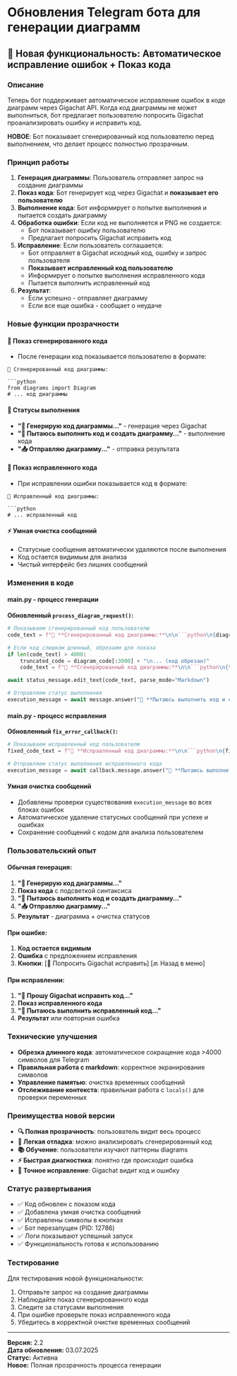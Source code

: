 # Обновления Telegram бота для генерации диаграмм

## 🔧 Новая функциональность: Автоматическое исправление ошибок + Показ кода

### Описание

Теперь бот поддерживает автоматическое исправление ошибок в коде диаграмм через Gigachat API. Когда код диаграммы не может выполниться, бот предлагает пользователю попросить Gigachat проанализировать ошибку и исправить код.

**НОВОЕ**: Бот показывает сгенерированный код пользователю перед выполнением, что делает процесс полностью прозрачным.

### Принцип работы

1. **Генерация диаграммы**: Пользователь отправляет запрос на создание диаграммы
2. **Показ кода**: Бот генерирует код через Gigachat и **показывает его пользователю**
3. **Выполнение кода**: Бот информирует о попытке выполнения и пытается создать диаграмму
4. **Обработка ошибки**: Если код не выполняется и PNG не создается:
   - Бот показывает ошибку пользователю
   - Предлагает попросить Gigachat исправить код
5. **Исправление**: Если пользователь соглашается:
   - Бот отправляет в Gigachat исходный код, ошибку и запрос пользователя
   - **Показывает исправленный код пользователю**
   - Информирует о попытке выполнения исправленного кода
   - Пытается выполнить исправленный код
6. **Результат**: 
   - Если успешно - отправляет диаграмму
   - Если все еще ошибка - сообщает о неудаче

### Новые функции прозрачности

#### 📝 Показ сгенерированного кода
- После генерации код показывается пользователю в формате:
```
📝 Сгенерированный код диаграммы:

```python
from diagrams import Diagram
# ... код диаграммы
```

#### 🔨 Статусы выполнения
- **"🤖 Генерирую код диаграммы..."** - генерация через Gigachat
- **"🔨 Пытаюсь выполнить код и создать диаграмму..."** - выполнение кода
- **"📤 Отправляю диаграмму..."** - отправка результата

#### 🔧 Показ исправленного кода
- При исправлении ошибки показывается код в формате:
```
🔧 Исправленный код диаграммы:

```python
# ... исправленный код
```

#### ⚡ Умная очистка сообщений
- Статусные сообщения автоматически удаляются после выполнения
- Код остается видимым для анализа
- Чистый интерфейс без лишних сообщений

### Изменения в коде

#### main.py - процесс генерации

**Обновленный `process_diagram_request()`:**
```python
# Показываем сгенерированный код пользователю
code_text = f"📝 **Сгенерированный код диаграммы:**\n\n```python\n{diagram_code}\n```"

# Если код слишком длинный, обрезаем для показа
if len(code_text) > 4000:
    truncated_code = diagram_code[:3000] + "\n... (код обрезан)"
    code_text = f"📝 **Сгенерированный код диаграммы:**\n\n```python\n{truncated_code}\n```"

await status_message.edit_text(code_text, parse_mode="Markdown")

# Отправляем статус выполнения
execution_message = await message.answer("🔨 **Пытаюсь выполнить код и создать диаграмму...**", parse_mode="Markdown")
```

#### main.py - процесс исправления

**Обновленный `fix_error_callback()`:**
```python
# Показываем исправленный код пользователю
fixed_code_text = f"🔧 **Исправленный код диаграммы:**\n\n```python\n{fixed_code}\n```"

# Отправляем статус выполнения исправленного кода
execution_message = await callback.message.answer("🔨 **Пытаюсь выполнить исправленный код...**", parse_mode="Markdown")
```

#### Умная очистка сообщений
- Добавлены проверки существования `execution_message` во всех блоках ошибок
- Автоматическое удаление статусных сообщений при успехе и ошибках
- Сохранение сообщений с кодом для анализа пользователем

### Пользовательский опыт

#### Обычная генерация:
1. **"🤖 Генерирую код диаграммы..."**
2. **Показ кода** с подсветкой синтаксиса
3. **"🔨 Пытаюсь выполнить код и создать диаграмму..."**
4. **"📤 Отправляю диаграмму..."**
5. **Результат** - диаграмма + очистка статусов

#### При ошибке:
1. **Код остается видимым**
2. **Ошибка** с предложением исправления
3. **Кнопки**: [🔧 Попросить Gigachat исправить] [🔙 Назад в меню]

#### При исправлении:
1. **"🔧 Прошу Gigachat исправить код..."**
2. **Показ исправленного кода**
3. **"🔨 Пытаюсь выполнить исправленный код..."**
4. **Результат** или повторная ошибка

### Технические улучшения

- **Обрезка длинного кода**: автоматическое сокращение кода >4000 символов для Telegram
- **Правильная работа с markdown**: корректное экранирование символов
- **Управление памятью**: очистка временных сообщений
- **Отслеживание контекста**: правильная работа с `locals()` для проверки переменных

### Преимущества новой версии

- **🔍 Полная прозрачность**: пользователь видит весь процесс
- **🐛 Легкая отладка**: можно анализировать сгенерированный код
- **📚 Обучение**: пользователи изучают паттерны diagrams
- **⚡ Быстрая диагностика**: понятно где происходит ошибка
- **🎯 Точное исправление**: Gigachat видит код и ошибку

### Статус развертывания

- ✅ Код обновлен с показом кода
- ✅ Добавлена умная очистка сообщений
- ✅ Исправлены символы в кнопках
- ✅ Бот перезапущен (PID: 12786)
- ✅ Логи показывают успешный запуск
- ✅ Функциональность готова к использованию

### Тестирование

Для тестирования новой функциональности:
1. Отправьте запрос на создание диаграммы
2. Наблюдайте показ сгенерированного кода
3. Следите за статусами выполнения
4. При ошибке проверьте показ исправленного кода
5. Убедитесь в корректной очистке временных сообщений

---

**Версия:** 2.2  
**Дата обновления:** 03.07.2025  
**Статус:** Активна  
**Новое:** Полная прозрачность процесса генерации